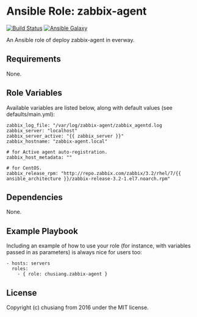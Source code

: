 Ansible Role: zabbix-agent
=========

[![Build Status](https://travis-ci.org/chusiang/zabbix-agent.ansible.role.svg?branch=master)](https://travis-ci.org/chusiang/zabbix-agent.ansible.role) [![Ansible Galaxy](https://img.shields.io/badge/role-zabbix--agent-blue.svg)](https://galaxy.ansible.com/chusiang/zabbix-agent/)

An Ansible role of deploy zabbix-agent in everway.

Requirements
------------

None.

Role Variables
--------------

Available variables are listed below, along with default values (see defaults/main.yml):

    zabbix_log_file: "/var/log/zabbix-agent/zabbix_agentd.log
    zabbix_server: "localhost"
    zabbix_server_active: "{{ zabbix_server }}"
    zabbix_hostname: "zabbix-agent.local"
    
    # for Active agent auto-registration.
    zabbix_host_metadata: ""
    
    # for CentOS.
    zabbix_release_rpm: "http://repo.zabbix.com/zabbix/3.2/rhel/7/{{ ansible_architecture }}/zabbix-release-3.2-1.el7.noarch.rpm"

Dependencies
------------

None.

Example Playbook
----------------

Including an example of how to use your role (for instance, with variables passed in as parameters) is always nice for users too:

    - hosts: servers
      roles:
        - { role: chusiang.zabbix-agent }

License
-------

Copyright (c) chusiang from 2016 under the MIT license.
